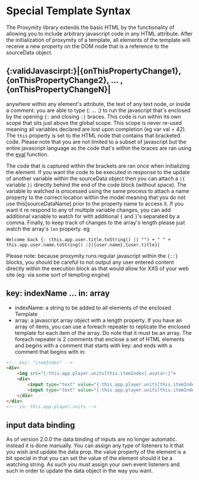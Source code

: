 # Special Template Syntax
The Proxymity library extends the basic HTML by the functionality of allowing you to include arbitrary javascript code in any HTML attribute. After the initialization of proxymity of a template, all elements of the template will receive a new property on the DOM node that is a reference to the sourceData object.

## {:validJavascirpt:}|{onThisPropertyChange1},{onThisPropertyChange2}, ... , {onThisPropertyChangeN}|
anywhere within any element's attribute, the text of any text node, or inside a comment. you are able to type {: ... :} to run the javascript that's enclosed by the opening `{:` and closing `:}` braces. This code is run within its own scope that sits just above the global scope. This scope is never re-used meaning all variables declared are lost upon completion (eg var val = 42). The `this` property is set to the HTML node that contains that bracketed code. Please note that you are not limited to a subset of javascript but the entire javascript language as the code that's within the braces are ran using the [eval](https://developer.mozilla.org/en-US/docs/Web/JavaScript/Reference/Global_Objects/eval) function.

The code that is captured within the brackets are ran once when initializing the element. If you want the code to be executed in response to the update of another variable within the sourceData object then you can attach a `|{` variable `}|` directly behind the end of the code block (without space). The variable to watched is processed using the same process to attach a name property to the correct location within the model meaning that you do not use this[sourceDataName] prior to the property name to access it. If you want it re respond to any of multiple variable changes, you can add additional variable to watch for with additional `{` and `}`'s separated by a comma. Finally, to keep track of changes to the array's length please just watch the array's `len` property.
eg
```
Welcome back {: (this.app.user.title.toString() || "") + " " + this.app.user.name.toString() :}|{user.name},{user.title}|
```

Please note: because proxymity runs regular javascript within the `{::}` blocks, you should be careful to not output any user entered content directly within the execution block as that would allow for XXS of your web site (eg: via some sort of tempting engine)

## key: indexName ... in: array
- indexName: a string to be added to all elements of the enclosed Template
- array: a javascript array object with a length property.
If you have an array of items, you can use a foreach repeater to replicate the enclosed template for each item of the array. Do note that it must be an array. The foreach repeater is 2 comments that enclose a set of HTML elements and begins with a comment that starts with key: and ends with a comment that begins with in:

```HTML
<!-- key: "itemIndex" -->
<div>
	<img src="{:this.app.player.units[this.itemIndex].avatar:}">
	<div>
		<input type="text" value="{:this.app.player.units[this.itemIndex].name:}|{player.units[this.itemIndex].name}|" onchange="this.app.player.units[this.itemIndex].name = this.value">
		<input type="text" value="{:this.app.player.units[this.itemIndex].health:}|{player.units[this.itemIndex].health}|" onchange="this.app.player.units[this.itemIndex].health = this.value">
	</div>
</div>
<!-- in: this.app.player.units -->
```

## input data binding
As of version 2.0.0 the data binding of inputs are no longer automatic. instead it is done manually. You can assign any type of listeners to it that you wish and update the data prop. the value property of the element is a bit special in that you can set the value of the element should it be a watching string. As such you must assign your own event listeners and such in order to update the data object in the way you want. 
